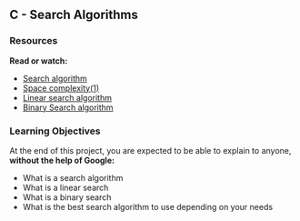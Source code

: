 ## C - Search Algorithms
### Resources
**Read or watch:**
- [Search algorithm](https://intranet.alxswe.com/rltoken/ap2kuRv8qrUMyQ0-MY3EXw)
- [Space complexity(1)](https://intranet.alxswe.com/rltoken/QK9ENdoTyqGs0d4_M3XE3g)
- [Linear search algorithm](https://intranet.alxswe.com/rltoken/17RKhbmvh_u4ebCwaSxCxg)
- [Binary Search algorithm](https://intranet.alxswe.com/rltoken/SnveFJhSDE7o8bEx-kGGpA)
### Learning Objectives
At the end of this project, you are expected to be able to explain to anyone, **without the help of Google:**
- What is a search algorithm
- What is a linear search
- What is a binary search
- What is the best search algorithm to use depending on your needs

